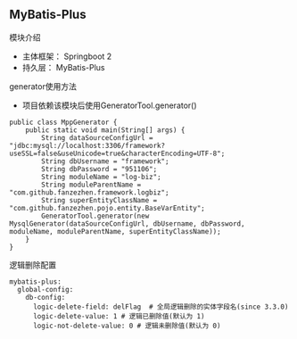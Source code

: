 MyBatis-Plus
------------------------------------------   
模块介绍
   * 主体框架： Springboot 2
   * 持久层： MyBatis-Plus

generator使用方法
   * 项目依赖该模块后使用GeneratorTool.generator()
   
    public class MppGenerator {
        public static void main(String[] args) {
            String dataSourceConfigUrl = "jdbc:mysql://localhost:3306/framework?useSSL=false&useUnicode=true&characterEncoding=UTF-8";
            String dbUsername = "framework";
            String dbPassword = "951106";
            String moduleName = "log-biz";
            String moduleParentName = "com.github.fanzezhen.framework.logbiz";
            String superEntityClassName = "com.github.fanzezhen.pojo.entity.BaseVarEntity";
            GeneratorTool.generator(new MysqlGenerator(dataSourceConfigUrl, dbUsername, dbPassword, moduleName, moduleParentName, superEntityClassName));
        }
    }

逻辑删除配置
        
    mybatis-plus:
      global-config:
        db-config:
          logic-delete-field: delFlag  # 全局逻辑删除的实体字段名(since 3.3.0)
          logic-delete-value: 1 # 逻辑已删除值(默认为 1)
          logic-not-delete-value: 0 # 逻辑未删除值(默认为 0)
